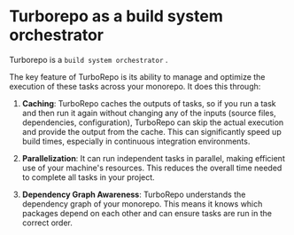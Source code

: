 # Turborepo as a build system orchestrator

Turborepo is a `build system orchestrator` .

The key feature of TurboRepo is its ability to manage and optimize the execution of these tasks across your monorepo. It does this through:

1.  **Caching**: TurboRepo caches the outputs of tasks, so if you run a task and then run it again without changing any of the inputs (source files, dependencies, configuration), TurboRepo can skip the actual execution and provide the output from the cache. This can significantly speed up build times, especially in continuous integration environments.

2.  **Parallelization**: It can run independent tasks in parallel, making efficient use of your machine's resources. This reduces the overall time needed to complete all tasks in your project.

3.  **Dependency Graph Awareness**: TurboRepo understands the dependency graph of your monorepo. This means it knows which packages depend on each other and can ensure tasks are run in the correct order.